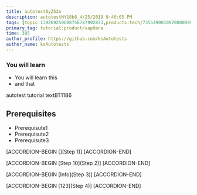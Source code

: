 ```yaml
---
title: autotest0yZ52o
description: autotestNY18b8_4/25/2019 9:46:05 PM
tags: [topic:139269250608756787992873,products:tech/73554900100700000996,tutorial:experience/advanced]
primary_tag: tutorial:product/sapHana
time: 385
author_profile: https://github.com/ksAutotests
author_name: ksAutotests
---
```

### You will learn
- You will learn this
- and that

autotest tutorial textBT11B6

## Prerequisites
- Prerequisute1
- Prerequisute2
- Prerequisute3

[ACCORDION-BEGIN [](Step 1)]
[ACCORDION-END]

[ACCORDION-BEGIN [Step 10](Step 2)]
[ACCORDION-END]

[ACCORDION-BEGIN [Info](Step 3)]
[ACCORDION-END]

[ACCORDION-BEGIN [123](Step 4)]
[ACCORDION-END]

